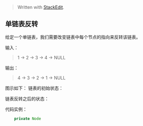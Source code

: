 


> Written with [StackEdit](https://stackedit.io/).

## 单链表反转
给定一个单链表，我们需要改变链表中每个节点的指向来反转该链表。

输入：
> 1 -> 2 -> 3 -> 4 -> NULL

输出：
> 4 -> 3 -> 2 -> 1 -> NULL

图示如下：
链表的初始状态：

链表反转之后的状态：

代码实例：

```java
	private Node 
```
<!--stackedit_data:
eyJoaXN0b3J5IjpbLTE0NDE5ODA1ODksLTY0MDA0NTEzNl19
-->